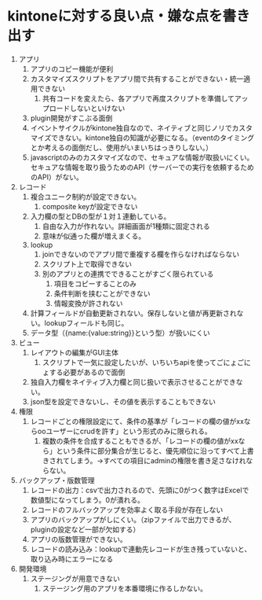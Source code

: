 
# kintoneに対する良い点・嫌な点を書き出す
1. アプリ
	1. アプリのコピー機能が便利
	1. カスタマイズスクリプトをアプリ間で共有することができない・統一適用できない
		1. 共有コードを変えたら、各アプリで再度スクリプトを準備してアップロードしないといけない
	1. plugin開発がすこぶる面倒
	1. イベントサイクルがkintone独自なので、ネイティブと同じノリでカスタマイズできない。kintone独自の知識が必要になる。（eventのタイミングとか考えるの面倒だし、使用がいまいちはっきりしない。）
	1. javascriptのみのカスタマイズなので、セキュアな情報が取扱いにくい。セキュアな情報を取り扱うためのAPI（サーバーでの実行を依頼するためのAPI）がない。
1. レコード
	1. 複合ユニーク制約が設定できない。
		1. composite keyが設定できない
	1. 入力欄の型とDBの型が１対１連動している。
		1. 自由な入力が作れない。詳細画面が1種類に固定される
		1. 意味が似通った欄が増えまくる。
	1. lookup
		1. joinできないのでアプリ間で重複する欄を作らなければならない
		1. スクリプト上で取得できない
		1. 別のアプリとの連携でできることがすごく限られている
			1. 項目をコピーすることのみ
			1. 条件判断を挟むことができない
			1. 情報変換が許されない
	1. 計算フィールドが自動更新されない。保存しないと値が再更新されない。lookupフィールドも同じ。
	1. データ型（{name:{value:string}}という型）が扱いにくい
1. ビュー
	1. レイアウトの編集がGUI主体
		1. スクリプトで一気に設定したいが、いちいちapiを使ってごにょごにょする必要があるので面倒
	1. 独自入力欄をネイティブ入力欄と同じ扱いで表示させることができない。
	1. json型を設定できないし、その値を表示することもできない
1. 権限
	1. レコードごとの権限設定にて、条件の基準が「レコードの欄の値がxxならooユーザーにcrudを許す」という形式のみに限られる。
		1. 複数の条件を合成することもできるが、「レコードの欄の値がxxなら」という条件に部分集合が生じると、優先順位に沿ってすべて上書きされてしまう。→すべての項目にadminの権限を書き足さなけれならない。
1. バックアップ・版数管理
	1. レコードの出力：csvで出力されるので、先頭に0がつく数字はExcelで数値型になってしまう。0が潰れる。
	1. レコードのフルバックアップを効率よく取る手段が存在しない
	1. アプリのバックアップがしにくい。（zipファイルで出力できるが、pluginの設定など一部が欠如する）
	1. アプリの版数管理ができない。
	1. レコードの読み込み：lookupで連動先レコードが生き残っていないと、取り込み時にエラーになる
1. 開発環境
	1. ステージングが用意できない
		1. ステージング用のアプリを本番環境に作るしかない。
